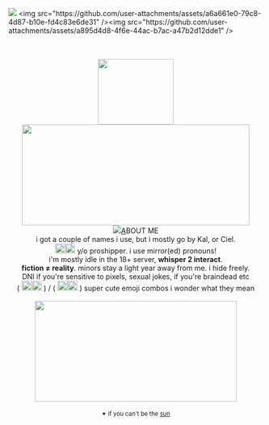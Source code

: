 
![](https://komarev.com/ghpvc/?username=sednoseterces&color=6321de&style=plastic&label=(っ'ヮ'c)++++&abbreviated=true) <img src="https://github.com/user-attachments/assets/a6a661e0-79c8-4d87-b10e-fd4c83e6de31" /><img src="https://github.com/user-attachments/assets/a895d4d8-4f6e-44ac-b7ac-a47b2d12dde1" />
<div align="center"> <br /> <br />
  <img src="https://github.com/user-attachments/assets/b78db88f-2e98-43cd-93fc-b20380380c7e" height=130 width=150> <br />
  <img src="https://github.com/user-attachments/assets/542e1e1c-f28a-434d-816a-76c6e6b7b09d" height=200 width=450> <br />
  <img src="https://github.com/user-attachments/assets/335c7d97-ee11-488a-97b2-641f6cfce260"
    
   [A](https://www.youtube.com/watch?v=UPJoZm49Ibk)BOUT ME <br />
  i got a couple of names i use, but i mostly go by Kal, or Ciel. <br />
  <img src="https://github.com/user-attachments/assets/af0ad96e-38ff-4f09-adee-0ce95f38a961" width="20" height="20" /><img src="https://github.com/user-attachments/assets/f5961e47-b880-4d27-922b-a4b09c14352f" width="20" height="20" />
 y/o proshipper. i use mirror(ed) pronouns! <br />
  i'm mostly idle in the 18+ server, **whisper 2 interact**. <br />
  **fiction ≠ reality**. minors stay a light year away from me. i hide freely. <br />
  DNI if you're sensitive to pixels, sexual jokes, if you're braindead etc <br />
  ( <img src="https://github.com/user-attachments/assets/2986a38d-c30d-468e-bcc9-76b81992c6b3" width="20" height="20" /><img src="https://github.com/user-attachments/assets/5d1cf235-43da-4b89-948e-a90f90bce19e" width="20" height="20" /> ) / ( <img src="https://github.com/user-attachments/assets/27d6c871-55f4-42cc-b22e-d4eaa662c16b" width="20" height="20" /><img src="https://github.com/user-attachments/assets/ab28fde1-3d52-47a0-a3d0-325bf037306b" width="20" height="20" /> ) super cute emoji combos i wonder what they mean <br /> <br />
  <img src="https://github.com/user-attachments/assets/368241ae-13e5-49e3-a271-be24468a39b6" width="400" height="200" /> <br /> <br />
 <sub> ✦ if you can't be the [sun](https://youtu.be/G_ANJV_czSI?feature=shared) </sub> <br /> <br /> <br />
 
